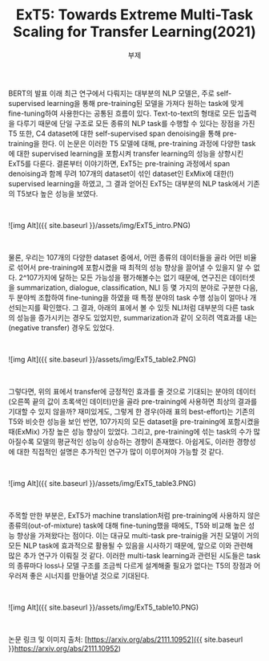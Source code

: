 ﻿---
layout: post
title:  "ExT5: Towards Extreme Multi-Task Scaling for Transfer Learning(2021)"
subtitle:   "부제"
categories: AI
tags: papers
comments: true

---

BERT의 발표 이래 최근 연구에서 다뤄지는 대부분의 NLP 모델은, 주로 self-supervised learning을 통해 pre-training된 모델을 가져다 원하는 task에 맞게 fine-tuning하여 사용한다는 공통된 흐름이 있다. Text-to-text의 형태로 모든 입출력을 다루기 때문에 단일 구조로 모든 종류의 NLP task를 수행할 수 있다는 장점을 가진 T5 또한, C4  dataset에 대한 self-supervised span denoising을 통해 pre-training을 한다. 이 논문은 이러한 T5 모델에 대해, pre-training 과정에 다양한 task에 대한 supervised learning을 포함시켜 transfer learning의 성능을 상향시킨 ExT5를 다룬다. 결론부터 이야기하면, ExT5는 pre-training 과정에서 span denoising과 함께 무려 107개의 dataset이 섞인 dataset인 ExMix에 대한(!) supervised learning을 하였고, 그 결과 얻어진 ExT5는 대부분의 NLP task에서 기존의 T5보다 높은 성능을 보였다.

<br />

![img Alt]({{ site.baseurl }}/assets/img/ExT5_intro.PNG)

<br />

물론, 우리는 107개의 다양한 dataset 중에서, 어떤 종류의 데이터들을 골라 어떤 비율로 섞어서 pre-training에 포함시켰을 때 최적의 성능 향상을 끌어낼 수 있을지 알 수 없다. 2^107가지에 달하는 모든 가능성을 평가해볼수는 없기 때문에, 연구진은 데이터셋을 summarization, dialogue, classification, NLI 등 몇 가지의 분야로 구분한 다음, 두 분야씩 조합하여 fine-tuning을 하였을 때 특정 분야의 task 수행 성능이 얼마나 개선되는지를 확인했다. 그 결과, 아래의 표에서 볼 수 있듯 NLI처럼 대부분의 다른 task의 성능을 증가시키는 경우도 있었지만, summarization과 같이 오히려 역효과를 내는(negative transfer) 경우도 있었다. 

<br />

![img Alt]({{ site.baseurl }}/assets/img/ExT5_table2.PNG)

<br />

그렇다면, 위의 표에서 transfer에 긍정적인 효과를 줄 것으로 기대되는 분야의 데이터(오른쪽 끝의 값이 초록색인 데이터)만을 골라 pre-training에 사용하면 최상의 결과를 기대할 수 있지 않을까? 재미있게도, 그렇게 한 경우(아래 표의 best-effort)는 기존의 T5와 비슷한 성능을 보인 반면, 107가지의 모든 dataset을 pre-training에 포함시켰을 때(ExMix) 가장 높은 성능 향상이 있었다. 그리고, pre-training에 섞는 task의 수가 많아질수록 모델의 평균적인 성능이 상승하는 경향이 존재했다. 아쉽게도, 이러한 경향성에 대한 직접적인 설명은 추가적인 연구가 많이 이루어져야 가능할 것 같다.

<br />

![img Alt]({{ site.baseurl }}/assets/img/ExT5_table3.PNG)

<br />

주목할 만한 부분은, ExT5가 machine translation처럼 pre-training에 사용하지 않은 종류의(out-of-mixture) task에 대해 fine-tuning했을 때에도, T5와 비교해 높은 성능 향상을 가져왔다는 점이다. 이는 대규모 multi-task pre-trainig을 거친 모델이 거의 모든 NLP task에 효과적으로 활용될 수 있음을 시사하기 때문에, 앞으로 이와 관련해 많은 추가 연구가 이뤄질 것 같다. 이러한 multi-task learning과 관련된 시도들은 task의 종류마다 loss나 모델 구조를 조금씩 다르게 설계해줄 필요가 없다는 T5의 장점과 어우러져 좋은 시너지를 만들어낼 것으로 기대된다.

<br />

![img Alt]({{ site.baseurl }}/assets/img/ExT5_table10.PNG)

<br />

논문 링크 및 이미지 출처: [https://arxiv.org/abs/2111.10952]({{ site.baseurl }}https://arxiv.org/abs/2111.10952)